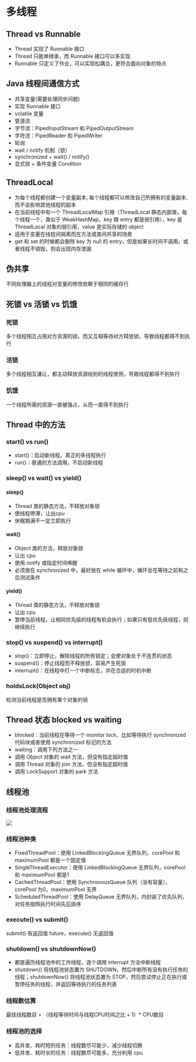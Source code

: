 # 多线程
## Thread vs Runnable
- Thread 实现了 Runnable 接口
- Thread 只能单继承，而 Runnable 接口可以多实现
- Runnable 只定义了作业，可以实现松耦合，更符合面向对象的特点

## Java 线程间通信方式
- 共享变量(需要处理同步问题)
 - 实现 Runnable 接口
 - volatile 变量
- 管道流
 - 字节流：PipedInputStream 和 PipedOutputStream
 - 字符流：PipedReader 和 PipedWriter
- 轮询
- wait / notify 机制（锁）
 - synchronized + wait() / notify()
 - 显式锁 + 条件变量 Condition

## ThreadLocal
- 为每个线程都创建一个变量副本, 每个线程都可以修改自己所拥有的变量副本, 而不会影响其他线程的副本
- 在当前线程中有一个 ThreadLocalMap 引用（ThreadLocal 静态内部类，每个线程一个，类似于 WeakHashMap，key 跟 entry 都是弱引用），key 是 ThreadLocal 对象的弱引用，value 是实际存储的 object
- 适用于变量在线程间隔离而在方法或类间共享的场景
- get 和 set 的时候都会删除 key 为 null 的 entry，但是如果长时间不调用，或者线程不销毁，则会出现内存泄漏

## 伪共享
不同处理器上的线程对变量的修改依赖于相同的缓存行

## 死锁 vs 活锁 vs 饥饿
### 死锁
多个线程相互占用对方资源的锁，而又互相等待对方释放锁，导致线程都得不到执行

### 活锁
多个线程相互谦让，都主动释放资源给别的线程使用，导致线程都得不到执行

### 饥饿
一个线程所需的资源一直被强占，从而一直得不到执行

## Thread 中的方法
### start() vs run()
- start()：启动新线程，真正的多线程执行
- run()：普通的方法调用，不启动新线程

### sleep() vs wait() vs yield()
#### sleep()
- Thread 类的静态方法，不释放对象锁
- 使线程停滞，让出cpu
- 休眠期满不一定立即执行

#### wait()
- Object 类的方法，释放对象锁
- 让出 cpu
- 使用 notify 或指定时间唤醒
- 必须放在 synchronized 中，最好放在 while 循环中，循环会在等待之前和之后测试条件

#### yield()
- Thread 类的静态方法，不释放对象锁
- 让出 cpu
- 暂停当前线程，让相同优先级的线程有机会执行；如果只有低优先级线程，则继续执行

### stop() vs suspend() vs interrupt()
- stop()：立即停止，解除线程的所有锁定；会使对象处于不连贯的状态
- suspend()：停止线程而不释放锁，容易产生死锁
- interrupt()：在线程中打一个中断标志，并在合适的时机中断

### holdsLock(Object obj)
检测当前线程是否拥有某个对象的锁

## Thread 状态 blocked vs waiting
- blocked：当前线程在等待一个 monitor lock，比如等待执行 synchronized 代码块或者使用 synchronized 标记的方法
- waiting：调用下列方法之一
 - 调用 Object 对象的 wait 方法，但没有指定超时值
 - 调用 Thread 对象的 join 方法，但没有指定超时值
 - 调用 LockSupport 对象的 park 方法

## 线程池
### 线程池处理流程
![](http://osbdeld5c.bkt.clouddn.com/18-4-2/6345546.jpg)

### 线程池种类
- FixedThreadPool：使用 LinkedBlockingQueue 无界队列，corePool 和 maximumPool 都是一个固定值
- SingleThreadExecutor：使用 LinkedBlockingQueue 无界队列，corePool 和 maximumPool 都是1
- CachedThreadPool：使用 SynchronousQueue 队列（没有容量），corePool 为0，maximumPool 无界
- ScheduledThreadPool：使用 DelayQueue 无界队列，内封装了优先队列，对任务按照执行时间先后排序

### execute() vs submit()
submit() 有返回值 future，execute() 无返回值

### shutdown() vs shutdownNow()
- 都是遍历线程池中的工作线程，逐个调用 interrupt 方法中断线程
- shutdown() 将线程池状态置为 SHUTDOWN，然后中断所有没有执行任务的线程；shutdownNow() 将线程池状态置为 STOP，然后尝试停止正在执行或暂停任务的线程，并返回等待执行的任务列表

### 线程数估算
最佳线程数目 = （线程等待时间与线程CPU时间之比 + 1）* CPU数目

### 线程池的选择
- 高并发、耗时短的任务：线程数尽可能少，减少线程切换
- 低并发、耗时长的任务：线程数尽可能多，充分利用 cpu